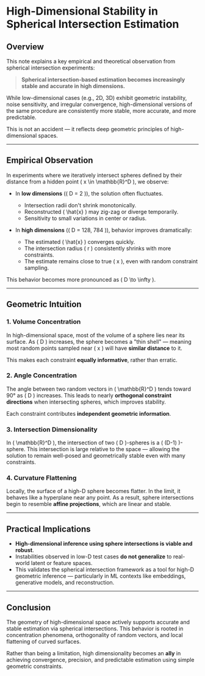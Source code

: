 # High-Dimensional Stability in Spherical Intersection Estimation

## Overview
This note explains a key empirical and theoretical observation from spherical intersection experiments:

> **Spherical intersection-based estimation becomes increasingly stable and accurate in high dimensions.**

While low-dimensional cases (e.g., 2D, 3D) exhibit geometric instability, noise sensitivity, and irregular convergence, high-dimensional versions of the same procedure are consistently more stable, more accurate, and more predictable.

This is not an accident — it reflects deep geometric principles of high-dimensional spaces.

---

## Empirical Observation
In experiments where we iteratively intersect spheres defined by their distance from a hidden point \( x \in \mathbb{R}^D \), we observe:

- In **low dimensions** (\( D = 2 \)), the solution often fluctuates.
  - Intersection radii don't shrink monotonically.
  - Reconstructed \( \hat{x} \) may zig-zag or diverge temporarily.
  - Sensitivity to small variations in center or radius.

- In **high dimensions** (\( D = 128, 784 \)), behavior improves dramatically:
  - The estimated \( \hat{x} \) converges quickly.
  - The intersection radius \( r \) consistently shrinks with more constraints.
  - The estimate remains close to true \( x \), even with random constraint sampling.

This behavior becomes more pronounced as \( D \to \infty \).

---

## Geometric Intuition

### 1. **Volume Concentration**
In high-dimensional space, most of the volume of a sphere lies near its surface. As \( D \) increases, the sphere becomes a "thin shell" — meaning most random points sampled near \( x \) will have **similar distance** to it.

This makes each constraint **equally informative**, rather than erratic.

### 2. **Angle Concentration**
The angle between two random vectors in \( \mathbb{R}^D \) tends toward 90° as \( D \) increases. This leads to nearly **orthogonal constraint directions** when intersecting spheres, which improves stability.

Each constraint contributes **independent geometric information**.

### 3. **Intersection Dimensionality**
In \( \mathbb{R}^D \), the intersection of two \( D \)-spheres is a \( (D-1) \)-sphere. This intersection is large relative to the space — allowing the solution to remain well-posed and geometrically stable even with many constraints.

### 4. **Curvature Flattening**
Locally, the surface of a high-D sphere becomes flatter. In the limit, it behaves like a hyperplane near any point. As a result, sphere intersections begin to resemble **affine projections**, which are linear and stable.

---

## Practical Implications
- **High-dimensional inference using sphere intersections is viable and robust**.
- Instabilities observed in low-D test cases **do not generalize** to real-world latent or feature spaces.
- This validates the spherical intersection framework as a tool for high-D geometric inference — particularly in ML contexts like embeddings, generative models, and reconstruction.

---

## Conclusion
The geometry of high-dimensional space actively supports accurate and stable estimation via spherical intersections. This behavior is rooted in concentration phenomena, orthogonality of random vectors, and local flattening of curved surfaces.

Rather than being a limitation, high dimensionality becomes an **ally** in achieving convergence, precision, and predictable estimation using simple geometric constraints.

